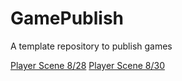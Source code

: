 # GamePublish
A template repository to publish games

[Player Scene 8/28](player_scene)
[Player Scene 8/30](player_scene_8_30/)
